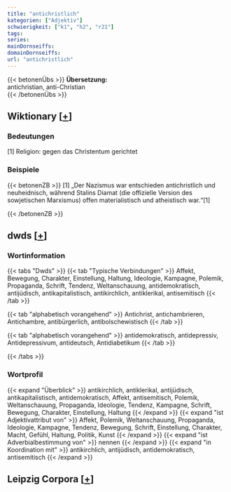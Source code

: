 ```yaml
---
title: "antichristlich"
kategorien: ["Adjektiv"]
schwierigkeit: ["k1", "h2", "r21"]
tags:
series:
mainDornseiffs:
domainDornseiffs:
url: "antichristlich"
---
```


{{< betonenÜbs >}}
**Übersetzung:**  
antichristian, anti-Christian  
{{< /betonenÜbs >}}

## Wiktionary [[+](https://de.wiktionary.org/wiki/antichristlich)]

### Bedeutungen
[1] Religion: gegen das Christentum gerichtet  

### Beispiele
{{< betonenZB >}}
[1] „Der Nazismus war entschieden antichristlich und neuheidnisch, während Stalins Diamat (die offizielle Version des sowjetischen Marxismus) offen materialistisch und atheistisch war.“[1]  

{{< /betonenZB >}}


## dwds [[+](https://www.dwds.de/wb/antichristlich)]

### Wortinformation
{{< tabs "Dwds" >}}
{{< tab "Typische Verbindungen" >}}
Affekt, Bewegung, Charakter, Einstellung, Haltung, Ideologie, Kampagne, Polemik, Propaganda, Schrift, Tendenz, Weltanschauung, antidemokratisch, antijüdisch, antikapitalistisch, antikirchlich, antiklerikal, antisemitisch
{{< /tab >}}

{{< tab "alphabetisch vorangehend" >}}
Antichrist, antichambrieren, Antichambre, antibürgerlich, antibolschewistisch
{{< /tab >}}

{{< tab "alphabetisch vorangehend" >}}
antidemokratisch, antidepressiv, Antidepressivum, antideutsch, Antidiabetikum
{{< /tab >}}

{{< /tabs >}}

### Wortprofil
{{< expand "Überblick" >}} antikirchlich, antiklerikal, antijüdisch, antikapitalistisch, antidemokratisch, Affekt, antisemitisch, Polemik, Weltanschauung, Propaganda, Ideologie, Tendenz, Kampagne, Schrift, Bewegung, Charakter, Einstellung, Haltung {{< /expand >}}
{{< expand "ist Adjektivattribut von" >}} Affekt, Polemik, Weltanschauung, Propaganda, Ideologie, Kampagne, Tendenz, Bewegung, Schrift, Einstellung, Charakter, Macht, Gefühl, Haltung, Politik, Kunst {{< /expand >}}
{{< expand "ist Adverbialbestimmung von" >}} nennen {{< /expand >}}
{{< expand "in Koordination mit" >}} antikirchlich, antijüdisch, antidemokratisch, antisemitisch {{< /expand >}}

## Leipzig Corpora [[+](https://corpora.uni-leipzig.de/en/res?word=antichristlich&corpusId=deu_newscrawl-public_2018)]

